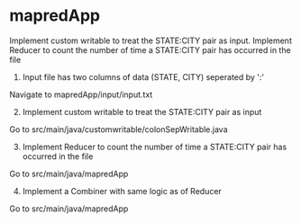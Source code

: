 # mapredApp
Implement custom writable to treat the STATE:CITY pair as input. 
Implement Reducer to count the number of time a STATE:CITY pair has occurred in the file

1. Input file has two columns of data (STATE, CITY) seperated by ':'

Navigate to mapredApp/input/input.txt

2. Implement custom writable to treat the STATE:CITY pair as input

Go to src/main/java/customwritable/colonSepWritable.java

3. Implement Reducer to count the number of time a STATE:CITY pair has occurred in the file

Go to src/main/java/mapredApp


4. Implement a Combiner with same logic as of Reducer


Go to src/main/java/mapredApp
